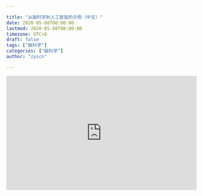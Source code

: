 ```yaml
---

title: "从脑科学到人工智能的示例（中文）"
date: 2020-05-08T00:00:00
lastmod: 2020-05-08T00:00:00
timezone: UTC+8
draft: false
tags: ["脑科学"]
categories: ["脑科学"]
author: "zyscn"

---
```


<div style="position: relative; padding: 30% 45%;">
<iframe style="position: absolute; width: 100%; height: 100%; left: 0; top: 0;" src="https://player.bilibili.com/player.html?cid=134938785&aid=78858495&page=1&as_wide=1&high_quality=1&danmaku=0" frameborder="no" scrolling="no"></iframe>
</div>